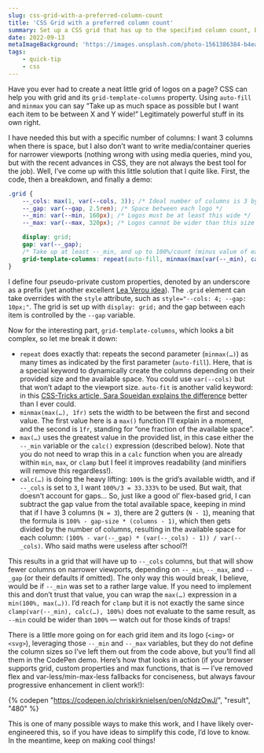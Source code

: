 ```yaml
---
slug: css-grid-with-a-preferred-column-count
title: 'CSS Grid with a preferred column count'
summary: Set up a CSS grid that has up to the specified column count, but no more than that.
date: 2022-09-13
metaImageBackground: 'https://images.unsplash.com/photo-1561386384-b4eac7f8724b?ixlib=rb-1.2.1&ixid=MnwxMjA3fDB8MHxzZWFyY2h8MjR8fGNvbHVtbnN8ZW58MHx8MHx8&auto=format&fit=crop&w=900&q=60'
tags:
    - quick-tip
    - css
---
```


Have you ever had to create a neat little grid of logos on a page? CSS can help you with grid and its `grid-template-columns` property. Using `auto-fill` and `minmax` you can say “Take up as much space as possible but I want each item to be between X and Y wide!” Legitimately powerful stuff in its own right.

I have needed this but with a specific number of columns: I want 3 columns when there is space, but I also don’t want to write media/container queries for narrower viewports (nothing wrong with using media queries, mind you, but with the recent advances in CSS, they are not always the best tool for the job). Well, I’ve come up with this little solution that I quite like. First, the code, then a breakdown, and finally a demo:

```css
.grid {
	--_cols: max(1, var(--cols, 3)); /* Ideal number of columns is 3 by default; at least one! */
	--_gap: var(--gap, 2.5rem); /* Space between each logo */
	--_min: var(--min, 160px); /* Logos must be at least this wide */
	--_max: var(--max, 320px); /* Logos cannot be wider than this size */

	display: grid;
	gap: var(--_gap);
	/* Take up at least --_min, and up to 100%/count (minus value of each added gap), whichever is largest */
	grid-template-columns: repeat(auto-fill, minmax(max(var(--_min), calc((100% - var(--_gap) * (var(--_cols) - 1)) / var(--_cols))), 1fr));
}
```

I define four pseudo-private custom properties, denoted by an underscore as a prefix (yet another excellent [Lea Verou idea](https://lea.verou.me/2021/10/custom-properties-with-defaults/)). The `.grid` element can take overrides with the `style` attribute, such as `style="--cols: 4; --gap: 10px;"`. The grid is set up with `display: grid;` and the gap between each item is controlled by the `--gap` variable.

Now for the interesting part, `grid-template-columns`, which looks a bit complex, so let me break it down:

-   `repeat` does exactly that: repeats the second parameter (`minmax(…)`) as many times as indicated by the first parameter (`auto-fill`). Here, that is a special keyword to dynamically create the columns depending on their provided size and the available space. You could use `var(--cols)` but that won’t adapt to the viewport size. `auto-fit` is another valid keyword: in this [CSS-Tricks article, Sara Soueidan explains the difference](https://css-tricks.com/auto-sizing-columns-css-grid-auto-fill-vs-auto-fit/) better than I ever could.
-   `minmax(max(…), 1fr)` sets the width to be between the first and second value. The first value here is a `max()` function I’ll explain in a moment, and the second is `1fr`, standing for “one fraction of the available space”.
-   `max(…)` uses the greatest value in the provided list, in this case either the `--_min` variable or the `calc()` expression (described below). Note that you do not need to wrap this in a `calc` function when you are already within `min`, `max`, or `clamp` but I feel it improves readability (and minifiers will remove this regardless!).
-   `calc(…)` is doing the heavy lifting: `100%` is the grid’s available width, and if `--_cols` is set to `3`, I want `100%/3 = 33.333%` to be used. But wait, that doesn’t account for gaps… So, just like a good ol’ flex-based grid, I can subtract the gap value from the total available space, keeping in mind that if I have 3 columns (`N = 3`), there are 2 gutters (`N - 1`), meaning that the formula is `100% - gap-size * (columns - 1)`, which then gets divided by the number of columns, resulting in the available space for each column: `(100% - var(--_gap) * (var(--_cols) - 1)) / var(--_cols)`. Who said maths were useless after school?!

This results in a grid that will have up to `--_cols` columns, but that will show fewer columns on narrower viewports, depending on `--_min`, `--_max`, and `--_gap` (or their defaults if omitted). The only way this would break, I believe, would be if `--_min` was set to a rather large value. If you need to implement this and don’t trust that value, you can wrap the `max(…)` expression in a `min(100%, max(…))`. I’d reach for `clamp` but it is not exactly the same since `clamp(var(--_min), calc(…), 100%)` does not evaluate to the same result, as `--min` could be wider than `100%` — watch out for those kinds of traps!

There is a little more going on for each grid item and its logo (`<img>` or `<svg>`), leveraging those `--_min` and `--_max` variables, but they do not define the column sizes so I’ve left them out from the code above, but you’ll find all them in the CodePen demo. Here’s how that looks in action (if your browser supports grid, custom properties and max functions, that is — I’ve removed flex and var-less/min-max-less fallbacks for conciseness, but always favour progressive enhancement in client work!):

{% codepen "https://codepen.io/chriskirknielsen/pen/oNdzOwJ/", "result", "480" %}

This is one of many possible ways to make this work, and I have likely over-engineered this, so if you have ideas to simplify this code, I’d love to know. In the meantime, keep on making cool things!
